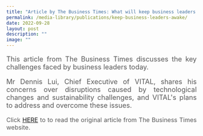 ```yaml
---
title: "Article by The Business Times: What will keep business leaders awake in 2023?"
permalink: /media-library/publications/keep-business-leaders-awake/
date: 2022-09-28
layout: post
description: ""
image: ""
---
```

<p style="font-size: 18px;color:#585858;text-align:justify;">
This article from The Business Times discusses the key challenges faced by business leaders today.
</p>
<p style="font-size: 18px;color:#585858;text-align:justify;">
Mr Dennis Lui, Chief Executive of VITAL, shares his concerns over disruptions caused by technological changes and sustainability challenges, and VITAL's plans to address and overcome these issues.
</p>
<p style="font-size: 16px;color:#585858;text-align:justify;">
Click <a href="https://www.businesstimes.com.sg/hub-projects/strategy-spotlight/what-will-keep-business-leaders-awake-in-2023"> HERE</a> to to read the original article from The Business Times website.
</p>